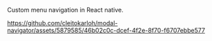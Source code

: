 Custom menu navigation in React native.

https://github.com/cleitokarloh/modal-navigator/assets/5879585/46b02c0c-dcef-4f2e-8f70-f6707ebbe577

